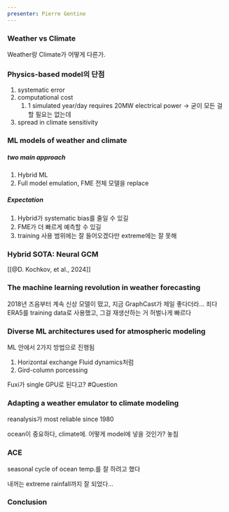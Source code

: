 ```yaml
---
presenter: Pierre Gentine
---
```

### Weather vs Climate
Weather랑 Climate가 어떻게 다른가. 

### Physics-based model의 단점
1. systematic error
2. computational cost
	1. 1 simulated year/day requires 20MW electrical power
	     -> 굳이 모든 걸 할 필요는 없는데
3. spread in climate sensitivity

### ML models of weather and climate
##### two main approach
1. Hybrid ML
2. Full model emulation, FME
     전체 모델을 replace

##### Expectation
1. Hybrid가 systematic bias를 줄일 수 있길
2. FME가 더 빠르게 예측할 수 있길
3. training 사용 범위에는 잘 들어오겠다만 extreme에는 잘 못해

### Hybrid SOTA: Neural GCM
[[@D. Kochkov, et al., 2024]]

### The machine learning revolution in weather forecasting
2018년 즈음부터 계속 신상 모델이 떴고, 지금 GraphCast가 제일 좋다더라...
죄다 ERA5를 training data로 사용했고, 그걸 재생산하는 거
허벌나게 빠르다

### Diverse ML architectures used for atmospheric modeling
ML 안에서 2가지 방법으로 진행됨
1. Horizontal exchange
     Fluid dynamics처럼
2. Gird-column porcessing

Fuxi가 single GPU로 된다고? #Question 

### Adapting a weather emulator to climate modeling
reanalysis가 most reliable since 1980

ocean이 중요하다, climate에. 어떻게 model에 넣을 것인가?
놓침

### ACE
seasonal cycle of ocean temp.를 잘 하려고 했다

내꺼는 extreme rainfall까지 잘 되었다...

### Conclusion
